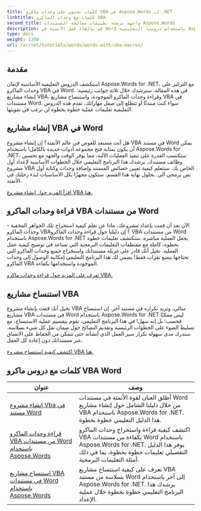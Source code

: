 ```yaml
---
title: كلمات تحتوي على وحدات ماكرو VBA في Aspose.Words لـ .NET
linktitle: كلمات مع وحدات الماكرو VBA
second_title: واجهة برمجة تطبيقات معالجة المستندات Aspose.Words
description: قم بإلغاء قفل الأتمتة في Word باستخدام دروسنا التعليمية Aspose.Words for .NET. قم بإنشاء وقراءة واستنساخ وحدات الماكرو VBA في مستندات Word بكفاءة.
type: docs
weight: 1350
url: /ar/net/tutorials/words/words-with-vba-macros/
---
```

## مقدمة

استكشف الدروس التعليمية الأساسية لإتقان Aspose.Words for .NET، مع التركيز على وحدات الماكرو VBA في Word. في هذه المقالة، سنرشدك خلال ثلاثة جوانب رئيسية: إنشاء مشاريع VBA، وقراءة وحدات الماكرو الموجودة، واستنساخ مشاريع VBA في مستندات Word. سواء كنت مبتدئًا أو تتطلع إلى صقل مهاراتك، تقدم هذه الدروس التعليمية تعليمات عملية خطوة بخطوة لن ترغب في تفويتها. 

## إنشاء مشاريع VBA في Word

هل أنت مستعد للغوص في عالم الأتمتة؟ إن إنشاء مشروع VBA في مستند Word يمكن أن يكون بمثابة فتح مجموعة أدوات جديدة بالكامل! باستخدام Aspose.Words for .NET، ستكتسب القدرة على تنفيذ العمليات الآلية، مما يوفر الوقت والجهد مع تحسين وظائف مستندك. يرشدك هذا البرنامج التعليمي خلال الخطوات الأساسية لإعداد أول مشروع VBA الخاص بك. ستتعلم كيفية تعيين خصائص المستند وإضافة وحدات وكتابة أول نص برمجي آلي. بحلول نهاية هذا القسم، ستكون مجهزًا بكل الأساسيات لبدء رحلتك في الأتمتة. 

[اقرأ المزيد حول إنشاء مشروع VBA هنا.](./creating-vba-project/)

## قراءة وحدات الماكرو VBA من مستندات Word

الآن بعد أن قمت بإعداد مشروعك، ماذا عن تعلم كيفية استخراج تلك الجواهر المخفية - وحدات الماكرو VBA؟ إن دليلنا حول قراءة وحدات الماكرو VBA من مستندات Word باستخدام Aspose.Words for .NET يجعل العملية مباشرة. ستكتشف تعليمات خطوة بخطوة، كاملة مع مقتطفات التعليمات البرمجية التي تساعد في توضيح كيفية عمل العملية. تخيل أنك قادر على غربلة مستنداتك واستخراج جميع وحدات الماكرو التي تحتاجها ببضع نقرات فقط! يضمن لك هذا البرنامج التعليمي إمكانية الوصول إلى وحدات الماكرو VBA الموجودة واستخدامها بكفاءة. 

[تعرف على المزيد حول قراءة وحدات ماكرو VBA.](./reading-vba-macros-word-document/)

## استنساخ مشاريع VBA

تخيل أنك قمت بإنشاء مشروع VBA مثالي، وتريد تكراره في مستند آخر. إن استنساخ مشاريع VBA في مستندات Word باستخدام Aspose.Words for .NET ليس ممكنًا فحسب؛ بل إنه سهل! في هذا البرنامج التعليمي، نقوم بتقسيم عملية الاستنساخ، مع تسليط الضوء على الخطوات الرئيسية وتقديم النصائح حول ضمان نقل كل شيء بسلاسة. ستدرك مدى سهولة تكرار سير العمل الذي أنشأته حتى تتمكن من الحفاظ على الاتساق عبر مستنداتك دون إعادة كل العمل. 

[اكتشف كيفية استنساخ مشروع VBA هنا.](./clone-vba-project-word-document/)

 ## كلمات مع دروس ماكرو VBA Word
| عنوان | وصف |
| --- | --- |
| [إنشاء مشروع Vba في مستند Word](./creating-vba-project/) | أطلق العنان لقوة الأتمتة في مستندات Word من خلال دليلنا الشامل حول إنشاء مشاريع VBA باستخدام Aspose.Words for .NET. هذا الدليل التعليمي خطوة بخطوة. |
| [قراءة وحدات الماكرو VBA من مستندات Word باستخدام Aspose.Words](./reading-vba-macros-word-document/) | اكتشف كيفية قراءة واستخراج وحدات الماكرو VBA بكفاءة من مستندات Word باستخدام Aspose.Words for .NET. يوفر هذا الدليل التفصيلي تعليمات خطوة بخطوة، بما في ذلك أمثلة التعليمات البرمجية. |
| [استنساخ مشاريع VBA في مستندات Word باستخدام Aspose.Words](./clone-vba-project-word-document/) | تعرف على كيفية استنساخ مشاريع VBA بسلاسة من مستند Word إلى آخر باستخدام Aspose.Words for .NET. يرشدك هذا البرنامج التعليمي خطوة بخطوة خلال عملية الإعداد. |